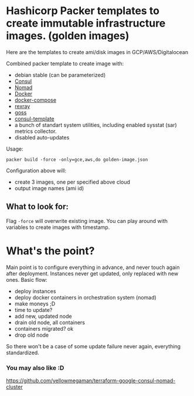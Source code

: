 # Hashicorp Packer templates to create immutable infrastructure images. (golden images)
Here are the templates to create ami/disk images in GCP/AWS/Digitalocean

Combined packer template to create image with:
- debian stable (can be parameterized)
- [Consul](https://github.com/hashicorp/consul)
- [Nomad](https://github.com/hashicorp/nomad)
- [Docker](https://github.com/docker/docker-ce)
- [docker-compose](https://github.com/docker/compose)
- [rexray](https://github.com/rexray/rexray)
- [goss](https://github.com/aelsabbahy/goss)
- [consul-template](https://github.com/hashicorp/consul-template)
- a bunch of standart system utilities, including enabled sysstat (sar) metrics collector.
- disabled auto-updates

Usage:

```
packer build -force -only=gce,aws,do golden-image.json
```

Configuration above will:
- create 3 images, one per specified above cloud
- output image names (ami id)

## What to look for:
Flag `-force` will overwrite existing image. You can play around with variables to create images with timestamp.

# What's the point?
Main point is to configure everything in advance, and never touch again after deployment.
Instances never get updated, only replaced with new ones.
Basic flow:
- deploy instances
- deploy docker containers in orchestration system (nomad)
- make moneys ;D
- time to update?
- add new, updated node
- drain old node, all containers
- containers migrated? ok
- drop old node

So there won't be a case of some update failure never again, everything standardized.

### You may also like :D
https://github.com/yellowmegaman/terraform-google-consul-nomad-cluster
